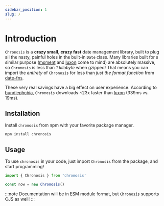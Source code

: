 ```yaml
---
sidebar_position: 1
slug: /
---
```


# Introduction

`Chronosis` is a **crazy small**, **crazy fast** date management library, built to plug all the nasty, painful holes in the built-in `Date` class. Many libraries built for a similar purpose ([moment](https://github.com/moment/moment) and [luxon](https://github.com/moment/luxon) come to mind) are absolutely massive, so `Chronosis` is less than _1 kilobyte_ when gzipped! That means you can import the _entirety_ of `Chronosis` for less than _just the format function_ from [date-fns](https://github.com/date-fns/date-fns).

These very real savings have a big effect on user experience. According to [bundlephobia](https://bundlephobia.com), `Chronosis` downloads ~23x faster than [luxon](https://github.com/moment/luxon) (339ms vs. 19ms).

## Installation

Install `chronosis` from npm with your favorite package manager.

```bash npm2yarn
npm install chronosis
```

## Usage

To use `chronosis` in your code, just import `Chronosis` from the package, and start programming!

```ts
import { Chronosis } from 'chronosis'

const now = new Chronosis()
```

:::note
Documentation will be in ESM module format, but `Chronosis` supports CJS as well!
:::
